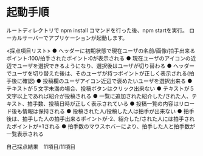 
# 起動手順

ルートディレクトリで npm install コマンドを行った後、npm startを実行。
ローカルサーバーでアプリケーションが起動します。




<採点項目リスト>
● ヘッダーに初期状態で現在ユーザの名前/画像/拍手出来るポイント:100/拍手されたポイント:0が表示される 
● 現在ユーザのアイコンの近辺でユーザを選択できるようになり、選択後はユーザが切り替わる 
● ヘッダーでユーザを切り替えた後は、そのユーザが持つポイントが正しく表示される(拍手後に確認) 
● 投稿欄のユーザアイコン近辺で褒めたいユーザを選択出来る 
● テキストが５文字未満の場合、投稿ボタンはクリック出来ない 
● テキストが５文字以上であれば紹介が投稿される 
● 一覧に追加された紹介した/された人、テキスト、拍手数、投稿日時が正しく表示されている 
● 投稿一覧の内容はリロード後も情報は保持される 
● 投稿された人/投稿した人は拍手が出来ない 
● 拍手後は、拍手した人の拍手出来るポイントが-2、紹介した/された人には拍手されたポイントが+1される 
● 拍手数のマウスホバーにより、拍手した人と拍手数が一覧表示される 

自己採点結果　11項目/11項目
